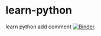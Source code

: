 # learn-python
learn python
add comment
[![Binder](https://mybinder.org/badge_logo.svg)](https://mybinder.org/v2/gh/bauer79/learn-python/master)
